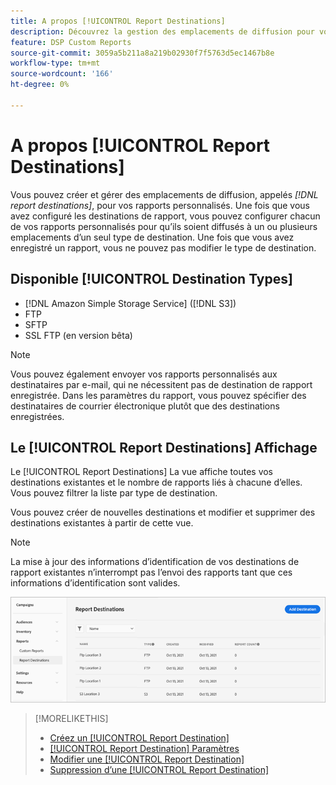 ```yaml
---
title: A propos [!UICONTROL Report Destinations]
description: Découvrez la gestion des emplacements de diffusion pour vos rapports personnalisés.
feature: DSP Custom Reports
source-git-commit: 3059a5b211a8a219b02930f7f5763d5ec1467b8e
workflow-type: tm+mt
source-wordcount: '166'
ht-degree: 0%

---
```


# A propos [!UICONTROL Report Destinations]

Vous pouvez créer et gérer des emplacements de diffusion, appelés *[!DNL report destinations]*, pour vos rapports personnalisés. Une fois que vous avez configuré les destinations de rapport, vous pouvez configurer chacun de vos rapports personnalisés pour qu’ils soient diffusés à un ou plusieurs emplacements d’un seul type de destination. Une fois que vous avez enregistré un rapport, vous ne pouvez pas modifier le type de destination.

## Disponible [!UICONTROL Destination Types]

* [!DNL Amazon Simple Storage Service] ([!DNL S3])
* FTP
* SFTP
* SSL FTP (en version bêta)

>[!NOTE]
>
> Vous pouvez également envoyer vos rapports personnalisés aux destinataires par e-mail, qui ne nécessitent pas de destination de rapport enregistrée. Dans les paramètres du rapport, vous pouvez spécifier des destinataires de courrier électronique plutôt que des destinations enregistrées.

## Le [!UICONTROL Report Destinations] Affichage

Le [!UICONTROL Report Destinations] La vue affiche toutes vos destinations existantes et le nombre de rapports liés à chacune d’elles. Vous pouvez filtrer la liste par type de destination.

Vous pouvez créer de nouvelles destinations et modifier et supprimer des destinations existantes à partir de cette vue.

>[!NOTE]
>
>La mise à jour des informations d’identification de vos destinations de rapport existantes n’interrompt pas l’envoi des rapports tant que ces informations d’identification sont valides.

![Destinations de rapports](/help/dsp/assets/report-destinations.png)

>[!MORELIKETHIS]
>
>* [Créez un [!UICONTROL Report Destination]](/help/dsp/reports/report-destinations/report-destination-create.md)
>* [[!UICONTROL Report Destination] Paramètres](/help/dsp/reports/report-destinations/report-destination-settings.md)
>* [Modifier une [!UICONTROL Report Destination]](/help/dsp/reports/report-destinations/report-destination-edit.md)
>* [Suppression d’une [!UICONTROL Report Destination]](/help/dsp/reports/report-destinations/report-destination-delete.md)

